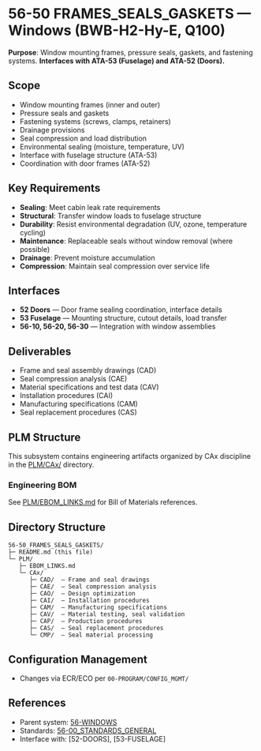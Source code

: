 # 56-50 FRAMES_SEALS_GASKETS — Windows (BWB-H2-Hy-E, Q100)

**Purpose**: Window mounting frames, pressure seals, gaskets, and fastening systems. **Interfaces with ATA-53 (Fuselage) and ATA-52 (Doors).**

## Scope
- Window mounting frames (inner and outer)
- Pressure seals and gaskets
- Fastening systems (screws, clamps, retainers)
- Drainage provisions
- Seal compression and load distribution
- Environmental sealing (moisture, temperature, UV)
- Interface with fuselage structure (ATA-53)
- Coordination with door frames (ATA-52)

## Key Requirements
- **Sealing**: Meet cabin leak rate requirements
- **Structural**: Transfer window loads to fuselage structure
- **Durability**: Resist environmental degradation (UV, ozone, temperature cycling)
- **Maintenance**: Replaceable seals without window removal (where possible)
- **Drainage**: Prevent moisture accumulation
- **Compression**: Maintain seal compression over service life

## Interfaces
- **52 Doors** — Door frame sealing coordination, interface details
- **53 Fuselage** — Mounting structure, cutout details, load transfer
- **56-10, 56-20, 56-30** — Integration with window assemblies

## Deliverables
- Frame and seal assembly drawings (CAD)
- Seal compression analysis (CAE)
- Material specifications and test data (CAV)
- Installation procedures (CAI)
- Manufacturing specifications (CAM)
- Seal replacement procedures (CAS)

## PLM Structure

This subsystem contains engineering artifacts organized by CAx discipline in the [PLM/CAx/](./PLM/CAx/) directory.

### Engineering BOM
See [PLM/EBOM_LINKS.md](./PLM/EBOM_LINKS.md) for Bill of Materials references.

## Directory Structure

```
56-50_FRAMES_SEALS_GASKETS/
├─ README.md (this file)
└─ PLM/
   ├─ EBOM_LINKS.md
   └─ CAx/
      ├─ CAD/  — Frame and seal drawings
      ├─ CAE/  — Seal compression analysis
      ├─ CAO/  — Design optimization
      ├─ CAI/  — Installation procedures
      ├─ CAM/  — Manufacturing specifications
      ├─ CAV/  — Material testing, seal validation
      ├─ CAP/  — Production procedures
      ├─ CAS/  — Seal replacement procedures
      └─ CMP/  — Seal material processing
```

## Configuration Management
- Changes via ECR/ECO per `00-PROGRAM/CONFIG_MGMT/`

## References
- Parent system: [56-WINDOWS](../../README.md)
- Standards: [56-00_STANDARDS_GENERAL](../56-00_STANDARDS_GENERAL/README.md)
- Interface with: [52-DOORS], [53-FUSELAGE]

